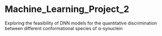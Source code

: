 # Machine_Learning_Project_2
Exploring the feasibility of DNN models for the quantitative discrimination between different conformational species of α-synuclein
